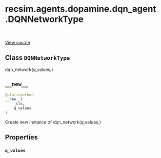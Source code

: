 <div itemscope itemtype="http://developers.google.com/ReferenceObject">
<meta itemprop="name" content="recsim.agents.dopamine.dqn_agent.DQNNetworkType" />
<meta itemprop="path" content="Stable" />
<meta itemprop="property" content="q_values"/>
<meta itemprop="property" content="__new__"/>
</div>

# recsim.agents.dopamine.dqn_agent.DQNNetworkType


<table class="tfo-notebook-buttons tfo-api" align="left">
</table>

<a target="_blank" href="https://github.com/google-research/recsim/tree/master/recsim/agents/dopamine/dqn_agent.py">View source</a>



## Class `DQNNetworkType`

dqn_network(q_values,)



<!-- Placeholder for "Used in" -->

<h2 id="__new__"><code>__new__</code></h2>

```python
@staticmethod
__new__(
    _cls,
    q_values
)
```

Create new instance of dqn_network(q_values,)

## Properties

<h3 id="q_values"><code>q_values</code></h3>







